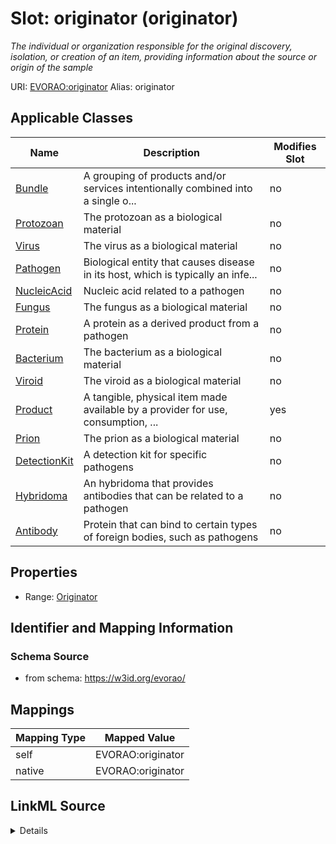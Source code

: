 

# Slot: originator (originator) 


_The individual or organization responsible for the original discovery, isolation, or creation of an item, providing information about the source or origin of the sample_





URI: [EVORAO:originator](https://w3id.org/evorao/originator)
Alias: originator

<!-- no inheritance hierarchy -->





## Applicable Classes

| Name | Description | Modifies Slot |
| --- | --- | --- |
| [Bundle](Bundle.md) | A grouping of products and/or services intentionally combined into a single o... |  no  |
| [Protozoan](Protozoan.md) | The protozoan as a biological material |  no  |
| [Virus](Virus.md) | The virus as a biological material |  no  |
| [Pathogen](Pathogen.md) | Biological entity that causes disease in its host, which is typically an infe... |  no  |
| [NucleicAcid](NucleicAcid.md) | Nucleic acid related to a pathogen |  no  |
| [Fungus](Fungus.md) | The fungus as a biological material |  no  |
| [Protein](Protein.md) | A protein as a derived product from a pathogen |  no  |
| [Bacterium](Bacterium.md) | The bacterium as a biological material |  no  |
| [Viroid](Viroid.md) | The viroid as a biological material |  no  |
| [Product](Product.md) | A tangible, physical item made available by a provider for use, consumption, ... |  yes  |
| [Prion](Prion.md) | The prion as a biological material |  no  |
| [DetectionKit](DetectionKit.md) | A detection kit for specific pathogens |  no  |
| [Hybridoma](Hybridoma.md) | An hybridoma that provides antibodies that can be related to a pathogen |  no  |
| [Antibody](Antibody.md) | Protein that can bind to certain types of foreign bodies, such as pathogens |  no  |







## Properties

* Range: [Originator](Originator.md)





## Identifier and Mapping Information







### Schema Source


* from schema: https://w3id.org/evorao/




## Mappings

| Mapping Type | Mapped Value |
| ---  | ---  |
| self | EVORAO:originator |
| native | EVORAO:originator |




## LinkML Source

<details>
```yaml
name: originator
description: The individual or organization responsible for the original discovery,
  isolation, or creation of an item, providing information about the source or origin
  of the sample
title: originator
from_schema: https://w3id.org/evorao/
rank: 1000
alias: originator
domain_of:
- Product
range: Originator
required: false
multivalued: false

```
</details>